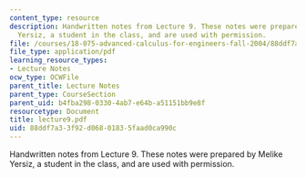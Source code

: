```yaml
---
content_type: resource
description: Handwritten notes from Lecture 9. These notes were prepared by Melike
  Yersiz, a student in the class, and are used with permission.
file: /courses/18-075-advanced-calculus-for-engineers-fall-2004/88ddf7a33f92d06801835faad0ca990c_lecture9.pdf
file_type: application/pdf
learning_resource_types:
- Lecture Notes
ocw_type: OCWFile
parent_title: Lecture Notes
parent_type: CourseSection
parent_uid: b4fba298-0330-4ab7-e64b-a51151bb9e8f
resourcetype: Document
title: lecture9.pdf
uid: 88ddf7a3-3f92-d068-0183-5faad0ca990c
---
```

Handwritten notes from Lecture 9. These notes were prepared by Melike Yersiz, a student in the class, and are used with permission.

